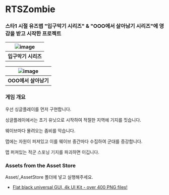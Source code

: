 # RTSZombie

### 스타1 시절 유즈맵 "입구막기 시리즈" & "OOO에서 살아남기 시리즈"에 영감을 받고 시작한 프로젝트

| ![image](https://user-images.githubusercontent.com/50472273/131211488-09651e71-b3af-41ba-a5d5-dcdd2b7f7889.png) |
|:--:|
| <b>입구막기 시리즈</b>|

| ![image](https://user-images.githubusercontent.com/50472273/131211559-a4d236dd-16dd-4149-b3e4-601a3f8e0754.png) |
|:--:|
| <b>OOO에서 살아남기</b>|


### 게임 개요

우선 싱글플레이를 먼저 구현합니다.

싱글플레이에서는 초기 유닛으로 시작하여 적절한 지역에 기지를 짓습니다. 

웨이브마다 몰려오는 좀비를 막습니다.

맵에는 자원이 퍼져있고 이를 웨이브 중간마다 수집하여 군대를 증강합니다.

맵 퍼져있는 적군 스포닝 기지를 파괴하면 이깁니다.

### Assets from the Asset Store

Asset/_AssetStore 폴더에 넣고 실행해주세요.

- [Flat black universal GUI, 4k UI Kit - over 400 PNG files!](https://assetstore.unity.com/packages/2d/gui/flat-black-universal-gui-4k-ui-kit-over-400-png-files-121298)
